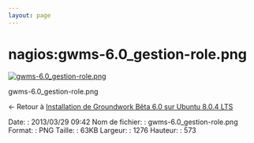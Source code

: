 ```yaml
---
layout: page
---
```


nagios:gwms-6.0\_gestion-role.png
=================================

[![gwms-6.0\_gestion-role.png](..//assets/media/nagios/gwms-6.0_gestion-role.png@cache=&w=900&h=404 "gwms-6.0_gestion-role.png")](..//assets/media/nagios/gwms-6.0_gestion-role.png@cache= "Afficher le fichier original")

gwms-6.0\_gestion-role.png

← Retour à [Installation de Groundwork Bêta 6.0 sur Ubuntu 8.0.4
LTS](../../groundwork/groundwork6.0-install-ubuntu.html "groundwork:groundwork6.0-install-ubuntu")

Date:
:   2013/03/29 09:42
Nom de fichier:
:   gwms-6.0\_gestion-role.png
Format:
:   PNG
Taille:
:   63KB
Largeur:
:   1276
Hauteur:
:   573

